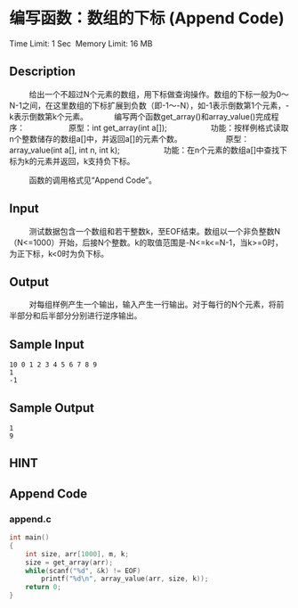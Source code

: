 # 编写函数：数组的下标 (Append Code)
Time Limit: 1 Sec  Memory Limit: 16 MB


## Description


         给出一个不超过N个元素的数组，用下标做查询操作。数组的下标一般为0～N-1之间，在这里数组的下标扩展到负数（即-1～-N），如-1表示倒数第1个元素，-k表示倒数第k个元素。
 
         编写两个函数get_array()和array_value()完成程序：
                   原型：int get_array(int a[]);
                   功能：按样例格式读取n个整数储存的数组a[]中，并返回a[]的元素个数。
                   原型：array_value(int a[], int n, int k);
                   功能：在n个元素的数组a[]中查找下标为k的元素并返回，k支持负下标。

         函数的调用格式见“Append Code”。


## Input


         测试数据包含一个数组和若干整数k，至EOF结束。数组以一个非负整数N（N<=1000）开始，后接N个整数。k的取值范围是-N<=k<=N-1，当k>=0时，为正下标，k<0时为负下标。


## Output

         对每组样例产生一个输出，输入产生一行输出。对于每行的N个元素，将前半部分和后半部分分别进行逆序输出。



## Sample Input
```
10 0 1 2 3 4 5 6 7 8 9
1
-1

```
## Sample Output
```
1
9

```

## HINT


## Append Code
### append.c
```c
int main()
{
    int size, arr[1000], m, k;
    size = get_array(arr);
    while(scanf("%d", &k) != EOF)
        printf("%d\n", array_value(arr, size, k));
    return 0;
}
```
